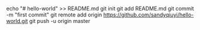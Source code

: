 echo "# hello-world" >> README.md
git init
git add README.md
git commit -m "first commit"
git remote add origin https://github.com/sandyqiuyi/hello-world.git
git push -u origin master

